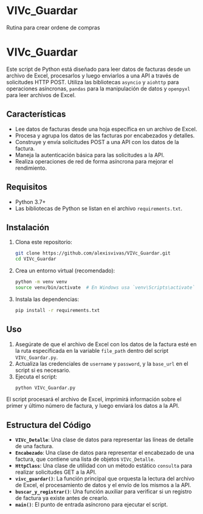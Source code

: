 # VIVc_Guardar
Rutina para crear ordene de compras 
# VIVc_Guardar
Este script de Python está diseñado para leer datos de facturas desde un archivo de Excel, procesarlos y luego enviarlos a una API a través de solicitudes HTTP POST. Utiliza las bibliotecas `asyncio` y `aiohttp` para operaciones asíncronas, `pandas` para la manipulación de datos y `openpyxl` para leer archivos de Excel.

## Características

- Lee datos de facturas desde una hoja específica en un archivo de Excel.
- Procesa y agrupa los datos de las facturas por encabezados y detalles.
- Construye y envía solicitudes POST a una API con los datos de la factura.
- Maneja la autenticación básica para las solicitudes a la API.
- Realiza operaciones de red de forma asíncrona para mejorar el rendimiento.

## Requisitos

- Python 3.7+
- Las bibliotecas de Python se listan en el archivo `requirements.txt`.

## Instalación

1.  Clona este repositorio:
    ```bash
    git clone https://github.com/alexisvivas/VIVc_Guardar.git
    cd VIVc_Guardar
    ```

2.  Crea un entorno virtual (recomendado):
    ```bash
    python -m venv venv
    source venv/bin/activate  # En Windows usa `venv\Scripts\activate`
    ```

3.  Instala las dependencias:
    ```bash
    pip install -r requirements.txt
    ```

## Uso

1.  Asegúrate de que el archivo de Excel con los datos de la factura esté en la ruta especificada en la variable `file_path` dentro del script `VIVc_Guardar.py`.
2.  Actualiza las credenciales de `username` y `password`, y la `base_url` en el script si es necesario.
3.  Ejecuta el script:
    ```bash
    python VIVc_Guardar.py
    ```

El script procesará el archivo de Excel, imprimirá información sobre el primer y último número de factura, y luego enviará los datos a la API.

## Estructura del Código

-   **`VIVc_Detalle`**: Una clase de datos para representar las líneas de detalle de una factura.
-   **`Encabezado`**: Una clase de datos para representar el encabezado de una factura, que contiene una lista de objetos `VIVc_Detalle`.
-   **`HttpClass`**: Una clase de utilidad con un método estático `consulta` para realizar solicitudes GET a la API.
-   **`vivc_guardar()`**: La función principal que orquesta la lectura del archivo de Excel, el procesamiento de datos y el envío de los mismos a la API.
-   **`buscar_y_registrar()`**: Una función auxiliar para verificar si un registro de factura ya existe antes de crearlo.
-   **`main()`**: El punto de entrada asíncrono para ejecutar el script.
